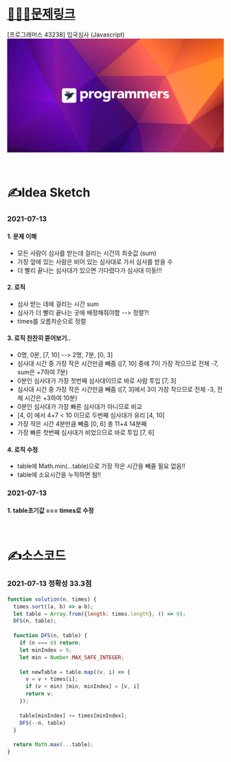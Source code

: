 # [👩🏻‍💻문제링크](https://programmers.co.kr/learn/courses/30/lessons/43238)

[프로그래머스 43238] 입국심사 (Javascript)
[![프로그래머스](../프로그래머스표지.png)](https://programmers.co.kr/learn/courses/30/lessons/43238)

<br>

# ✍️Idea Sketch

### **2021-07-13**

#### 1. 문제 이해
- 모든 사람이 심사를 받는데 걸리는 시간의 최솟값 (sum)
- 가장 앞에 있는 사람은 비어 있는 심사대로 가서 심사를 받을 수
- 더 빨리 끝나는 심사대가 있으면 기다렸다가 심사대 이동!!!

#### 2. 로직
- 심사 받는 데에 걸리는 시간 sum
- 심사가 더 빨리 끝나는 곳에 배정해줘야함 --> 정렬?!
- times를 오름차순으로 정렬

#### 3. 로직 찬찬히 뜯어보기..
- 0명, 0분, [7, 10] --> 2명, 7분, [0, 3]
- 심사대 시간 중 가장 작은 시간만큼 빼줌 ([7, 10] 중에 7이 가장 작으므로 전체 -7, sum은 +7하여 7분)
- 0분인 심사대가 가장 첫번째 심사대이므로 바로 사람 투입 [7, 3]
- 심사대 시간 중 가장 작은 시간만큼 빼줌 ([7, 3]에서 3이 가장 작으므로 전체 -3, 전체 시간은 +3하여 10분)
- 0분인 심사대가 가장 빠른 심사대가 아니므로 비교
- [4, 0] 에서 4+7 < 10 이므로 두번째 심사대가 유리 [4, 10]
- 가장 작은 시간 4분만큼 빼줌 [0, 6] 총 11+4 14분째
- 가장 빠른 첫번째 심사대가 비었으므로 바로 투입 [7, 6]

#### 4. 로직 수정
- table에 Math.min(...table)으로 가장 작은 시간을 빼줄 필요 없음!!
- table에 소요시간을 누적하면 됨!!

### **2021-07-13**

#### 1. table초기값 === times로 수정

<br>

# ✍️소스코드

### **2021-07-13 정확성 33.3점**

```javascript
function solution(n, times) {
  times.sort((a, b) => a-b);
  let table = Array.from({length: times.length}, () => 0);
  DFS(n, table);

  function DFS(n, table) {
    if (n === 0) return;
    let minIndex = 0;
    let min = Number.MAX_SAFE_INTEGER;

    let newTable = table.map((v, i) => {
      v = v + times[i];
      if (v < min) [min, minIndex] = [v, i]
      return v;
    });
    
    table[minIndex] += times[minIndex];
    DFS(--n, table)
  }

  return Math.max(...table);
}
```
